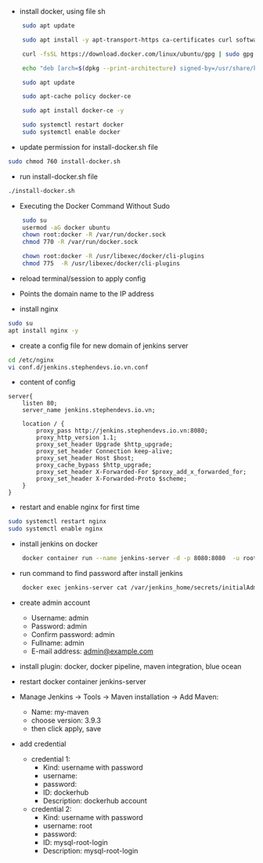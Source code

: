 - install docker, using file sh
```sh
    sudo apt update

    sudo apt install -y apt-transport-https ca-certificates curl software-properties-common

    curl -fsSL https://download.docker.com/linux/ubuntu/gpg | sudo gpg --dearmor -o /usr/share/keyrings/docker-archive-keyring.gpg

    echo "deb [arch=$(dpkg --print-architecture) signed-by=/usr/share/keyrings/docker-archive-keyring.gpg] https://download.docker.com/linux/ubuntu $(lsb_release -cs) stable" | sudo tee /etc/apt/sources.list.d/docker.list > /dev/null

    sudo apt update

    sudo apt-cache policy docker-ce

    sudo apt install docker-ce -y

    sudo systemctl restart docker
    sudo systemctl enable docker
```
- update permission for install-docker.sh file
```sh
sudo chmod 760 install-docker.sh
```

- run install-docker.sh file
```sh
./install-docker.sh
```

- Executing the Docker Command Without Sudo
```sh
    sudo su
    usermod -aG docker ubuntu
    chown root:docker -R /var/run/docker.sock
    chmod 770 -R /var/run/docker.sock

    chown root:docker -R /usr/libexec/docker/cli-plugins
    chmod 775  -R /usr/libexec/docker/cli-plugins
```
- reload terminal/session to apply config



- Points the domain name to the IP address

- install nginx
```sh
sudo su
apt install nginx -y
```

- create a config file for new domain of jenkins server
```sh
cd /etc/nginx
vi conf.d/jenkins.stephendevs.io.vn.conf
```

- content of config
```
server{
	listen 80;
	server_name jenkins.stephendevs.io.vn;
	
	location / {
		proxy_pass http://jenkins.stephendevs.io.vn:8080;
		proxy_http_version 1.1;
		proxy_set_header Upgrade $http_upgrade;
		proxy_set_header Connection keep-alive;
		proxy_set_header Host $host;
		proxy_cache_bypass $http_upgrade;
		proxy_set_header X-Forwarded-For $proxy_add_x_forwarded_for;
		proxy_set_header X-Forwarded-Proto $scheme;
	}
}
```

- restart and enable nginx for first time
```sh
sudo systemctl restart nginx
sudo systemctl enable nginx
```

- install jenkins on docker
```sh
    docker container run --name jenkins-server -d -p 8080:8080  -u root --privileged -p 5000:5000 -v /var/run/docker.sock:/var/run/docker.sock -v $(which docker):/usr/bin/docker -v /usr/libexec/docker/cli-plugins:/usr/libexec/docker/cli-plugins  -v jenkins_home:/var/jenkins_home --group-add $(stat -c '%g' /var/run/docker.sock) jenkins/jenkins:2.451-jdk17
```

- run command to find password after install jenkins
```sh
    docker exec jenkins-server cat /var/jenkins_home/secrets/initialAdminPassword
```

- create admin account
  -  Username: admin
  -  Password: admin
  -  Confirm password: admin
  -  Fullname: admin
  -  E-mail address: admin@example.com 
  
- install plugin: docker, docker pipeline, maven integration, blue ocean
- restart docker container jenkins-server

- Manage Jenkins -> Tools -> Maven installation -> Add Maven: 
  - Name: my-maven
  - choose version: 3.9.3
  - then click apply, save


- add credential
  - credential 1:
    - Kind: username with password
    - username: <username of docker hub>
    - password: <password of docker hub>
    - ID: dockerhub
    - Description: dockerhub account
  - credential 2:
    - Kind: username with password
    - username: root
    - password: <password of mysql>
    - ID: mysql-root-login
    - Description: mysql-root-login